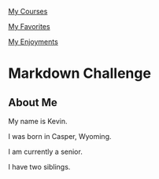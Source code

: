 [My Courses](/CoursesFall22.md)

[My Favorites](/MyFavorites.md)

[My Enjoyments](/Enjoyment.md)

# Markdown Challenge

## About Me

My name is Kevin.

I was born in Casper, Wyoming.

I am currently a senior.

I have two siblings.
